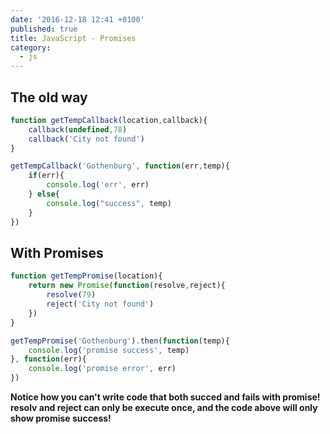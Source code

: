 ```yaml
---
date: '2016-12-18 12:41 +0100'
published: true
title: JavaScript - Promises
category:
  - js
---
```

## The old way

```js
function getTempCallback(location,callback){
    callback(undefined,78)
    callback('City not found')
}

getTempCallback('Gothenburg', function(err,temp){
    if(err){
        console.log('err', err)
    } else{
        console.log("success", temp)
    }
})
```

## With Promises

```js
function getTempPromise(location){
    return new Promise(function(resolve,reject){
        resolve(79)
        reject('City not found')
    })
}

getTempPromise('Gothenburg').then(function(temp){
    console.log('promise success', temp)
}, function(err){
    console.log('promise error', err)
})
```

**Notice how you can't write code that both succed and fails with promise! resolv and reject can only be execute once, and the code above will only show promise success!**